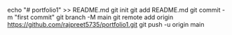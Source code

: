 echo "# portfolio1" >> README.md
git init
git add README.md
git commit -m "first commit"
git branch -M main
git remote add origin https://github.com/rajpreet5735/portfolio1.git
git push -u origin main
